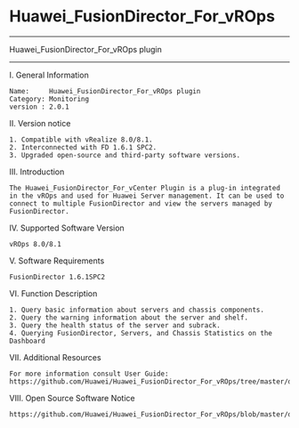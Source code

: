 # Huawei_FusionDirector_For_vROps

**********************************************************************************
Huawei_FusionDirector_For_vROps plugin
**********************************************************************************

I. General Information 

    Name:     Huawei_FusionDirector_For_vROps plugin
    Category: Monitoring 
    version : 2.0.1
    
II. Version notice

    1. Compatible with vRealize 8.0/8.1.
    2. Interconnected with FD 1.6.1 SPC2.
    3. Upgraded open-source and third-party software versions.

III. Introduction

    The Huawei_FusionDirector_For_vCenter Plugin is a plug-in integrated in the vROps and used for Huawei Server management. It can be used to connect to multiple FusionDirector and view the servers managed by FusionDirector.

IV. Supported Software Version
    
    vROps 8.0/8.1
    
V. Software Requirements

    FusionDirector 1.6.1SPC2

VI. Function Description
    
    1. Query basic information about servers and chassis components.
    2. Query the warning information about the server and shelf.
    3. Query the health status of the server and subrack.
    4. Querying FusionDirector, Servers, and Chassis Statistics on the Dashboard

VII. Additional Resources

    For more information consult User Guide: https://github.com/Huawei/Huawei_FusionDirector_For_vROps/tree/master/docs

VIII. Open Source Software Notice

    https://github.com/Huawei/Huawei_FusionDirector_For_vROps/blob/master/docs/Open%20Source%20Software%20Notice.doc

